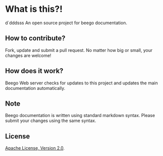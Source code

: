 # What is this?!
d`dddsss
An open source project for beego documentation.

## How to contribute?

Fork, update and submit a pull request. No matter how big or small, your changes are welcome!

## How does it work?

Beego Web server checks for updates to this project and updates the main documentation automatically.

## Note

Beego documentation is written using standard markdown syntax.  Please submit your changes using the same syntax.

## License

[Apache License, Version 2.0](http://www.apache.org/licenses/LICENSE-2.0.html).
